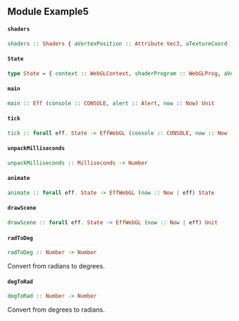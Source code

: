 ## Module Example5

#### `shaders`

``` purescript
shaders :: Shaders { aVertexPosition :: Attribute Vec3, aTextureCoord :: Attribute Vec2, uPMatrix :: Uniform Mat4, uMVMatrix :: Uniform Mat4, uSampler :: Uniform Sampler2D }
```

#### `State`

``` purescript
type State = { context :: WebGLContext, shaderProgram :: WebGLProg, aVertexPosition :: Attribute Vec3, aTextureCoord :: Attribute Vec2, uPMatrix :: Uniform Mat4, uMVMatrix :: Uniform Mat4, uSampler :: Uniform Sampler2D, cubeVertices :: Buffer Float32, textureCoords :: Buffer Float32, cubeVertexIndices :: Buffer Uint16, texture :: WebGLTex, lastTime :: Maybe Number, rot :: Number }
```

#### `main`

``` purescript
main :: Eff (console :: CONSOLE, alert :: Alert, now :: Now) Unit
```

#### `tick`

``` purescript
tick :: forall eff. State -> EffWebGL (console :: CONSOLE, now :: Now | eff) Unit
```

#### `unpackMilliseconds`

``` purescript
unpackMilliseconds :: Milliseconds -> Number
```

#### `animate`

``` purescript
animate :: forall eff. State -> EffWebGL (now :: Now | eff) State
```

#### `drawScene`

``` purescript
drawScene :: forall eff. State -> EffWebGL (now :: Now | eff) Unit
```

#### `radToDeg`

``` purescript
radToDeg :: Number -> Number
```

Convert from radians to degrees.

#### `degToRad`

``` purescript
degToRad :: Number -> Number
```

Convert from degrees to radians.


